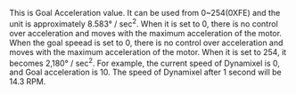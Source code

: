 This is Goal Acceleration value.
It can be used from 0~254(0XFE) and the unit is approximately 8.583&deg; / sec<sup>2</sup>.
When it is set to 0, there is no control over acceleration and moves with the maximum acceleration of the motor.
When the goal speead is set to 0, there is no control over acceleration and moves with the maximum acceleration of the motor.
When it is set to 254, it becomes 2,180&deg; / sec<sup>2</sup>.
For example, the current speed of Dynamixel is 0, and Goal acceleration is 10.
The speed of Dynamixel after 1 second will be 14.3 RPM.

